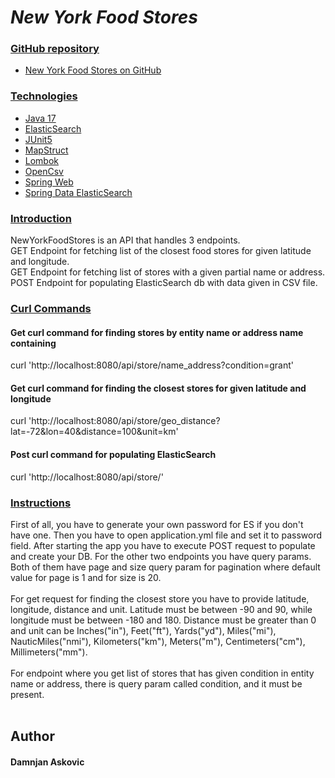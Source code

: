 # <i>New York Food Stores</i>


### <u>GitHub repository</u>

* [New York Food Stores on GitHub](https://github.com/Damnjan998/NewYorkFoodStores)


### <u>Technologies</u>
* [Java 17]()
* [ElasticSearch]()
* [JUnit5]()
* [MapStruct]()
* [Lombok]()
* [OpenCsv]()
* [Spring Web](https://docs.spring.io/spring-boot/docs/2.5.3/reference/htmlsingle/#boot-features-developing-web-applications)
* [Spring Data ElasticSearch](https://docs.spring.io/spring-boot/docs/3.0.3/reference/htmlsingle/)


### <u>Introduction</u>

NewYorkFoodStores is an API that handles 3 endpoints.</br>
GET Endpoint for fetching list of the closest food stores for given latitude and longitude.</br>
GET Endpoint for fetching list of stores with a given partial name or address.</br>
POST Endpoint for populating ElasticSearch db with data given in CSV file.


### <u>Curl Commands</u>

#### Get curl command for finding stores by entity name or address name containing
curl 'http://localhost:8080/api/store/name_address?condition=grant' </br>

#### Get curl command for finding the closest stores for given latitude and longitude
curl 'http://localhost:8080/api/store/geo_distance?lat=-72&lon=40&distance=100&unit=km' </br>

#### Post curl command for populating ElasticSearch
curl 'http://localhost:8080/api/store/'


### <u>Instructions</u>
First of all, you have to generate your own password for ES if you don't have one. Then you have to open application.yml file
and set it to password field. After starting the app you have to execute POST request to populate and create your DB.
For the other two endpoints you have query params. Both of them have page and size query param for pagination where default value for page 
is 1 and for size is 20. </br></br> For get request for finding the closest store you have to provide latitude, longitude, distance and unit.
Latitude must be between -90 and 90, while longitude must be between -180 and 180. Distance must be greater than 0 and unit
can be Inches("in"), Feet("ft"), Yards("yd"), Miles("mi"), NauticMiles("nmi"), Kilometers("km"), Meters("m"), Centimeters("cm"), Millimeters("mm"). </br> </br>
For endpoint where you get list of stores that has given condition in entity name or address, there is query param called 
condition, and it must be present. </br></br>


## Author
#### Damnjan Askovic



